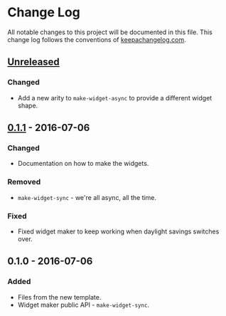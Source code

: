 # Change Log
All notable changes to this project will be documented in this file. This change log follows the conventions of [keepachangelog.com](http://keepachangelog.com/).

## [Unreleased]
### Changed
- Add a new arity to `make-widget-async` to provide a different widget shape.

## [0.1.1] - 2016-07-06
### Changed
- Documentation on how to make the widgets.

### Removed
- `make-widget-sync` - we're all async, all the time.

### Fixed
- Fixed widget maker to keep working when daylight savings switches over.

## 0.1.0 - 2016-07-06
### Added
- Files from the new template.
- Widget maker public API - `make-widget-sync`.

[Unreleased]: https://github.com/your-name/tern-validate/compare/0.1.1...HEAD
[0.1.1]: https://github.com/your-name/tern-validate/compare/0.1.0...0.1.1
